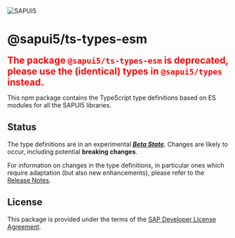 ![SAPUI5](https://ui5.sap.com/resources/sap/ui/documentation/sdk/images/Logo_B_SAPUI5_H.png)

# @sapui5/ts-types-esm

<span style="color: red; font-size: 150%; font-weight: bold;">The package `@sapui5/ts-types-esm` is deprecated, please use the (identical) types in `@sapui5/types` instead.</span>

This npm package contains the TypeScript type definitions based on ES modules for all the SAPUI5 libraries.

## Status

The type definitions are in an experimental **_[Beta State](https://sap.github.io/ui5-typescript/beta-statement.html)_**. Changes are likely to occur, including potential **breaking changes**.

For information on changes in the type definitions, in particular ones which require adaptation (but also new enhancements), please refer to the [Release Notes](https://sap.github.io/ui5-typescript/releasenotes.html).

## License
This package is provided under the terms of the [SAP Developer License Agreement](https://tools.hana.ondemand.com/developer-license-3.1.txt).
